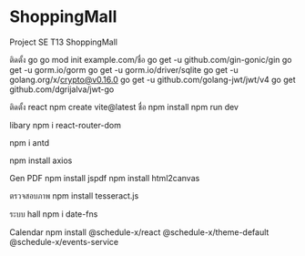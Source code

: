 # ShoppingMall
Project SE T13 ShoppingMall



ติดตั้ง go
go mod init example.com/ชื่อ
go get -u github.com/gin-gonic/gin
go get -u gorm.io/gorm
go get -u gorm.io/driver/sqlite
go get -u golang.org/x/crypto@v0.16.0
go get -u github.com/golang-jwt/jwt/v4
go get github.com/dgrijalva/jwt-go

ติดตั้ง react
npm create vite@latest ชื่อ
npm install
npm run dev

libary 
npm i react-router-dom

npm i antd

npm install axios

Gen PDF
npm install jspdf
npm install html2canvas

ตรวจสอบภาพ
npm install tesseract.js


ระบบ hall
npm i date-fns

Calendar
npm install @schedule-x/react @schedule-x/theme-default @schedule-x/events-service